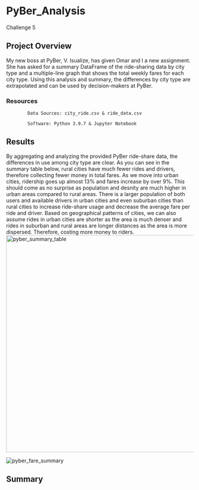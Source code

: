 # PyBer_Analysis
   Challenge 5
## Project Overview
My new boss at PyBer, V. Isualize, has given Omar and I a new assignment. She has asked for a summary DataFrame of the ride-sharing data by city type and a multiple-line graph that shows the total weekly fares for each city type. Using this analysis and summary, the differences by city type are extrapolated and can be used by decision-makers at PyBer. 
### Resources
            Data Sources: city_ride.csv & ride_data.csv
            
            Software: Python 3.9.7 & Jupyter Notebook
## Results
By aggregating and analyzing the provided PyBer ride-share data, the differences in use among city type are clear. As you can see in the summary table below, rural cities have much fewer rides and drivers, therefore collecting fewer money in total fares. As we move into urban cities, ridership goes up almost 13% and fares increase by over 9%. This should come as no surprise as population and desnity are much higher in urban areas compared to rural areas. There is a larger population of both users and available drivers in urban cities and even suburban cities than rural cities to increase ride-share usage and decrease the average fare per ride and driver. Based on geographical patterns of cities, we can also assume rides in urban cities are shorter as the area is much denser and rides in suburban and rural areas are longer distances as the area is more dispersed. Therefore, costing more money to riders.
<img width="585" alt="pyber_summary_table" src="https://user-images.githubusercontent.com/96352625/152709569-ac5f11c8-39bf-4bb0-be7f-5ac6c18122f7.png">

![pyber_fare_summary](https://user-images.githubusercontent.com/96352625/152709589-12b85480-0140-4d7b-938f-4be1bc9f7451.png)

## Summary
